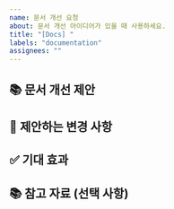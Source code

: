 ```yaml
---
name: 문서 개선 요청
about: 문서 개선 아이디어가 있을 때 사용하세요.
title: "[Docs] "
labels: "documentation"
assignees: ""
---
```


## 📚 문서 개선 제안

<!-- 개선하고 싶은 문서 부분에 대해 설명해주세요. -->

## 📖 제안하는 변경 사항

<!-- 어떻게 개선하고 싶은지 구체적으로 설명해주세요. -->

## ✅ 기대 효과

<!-- 이 변경을 통해 얻을 수 있는 이점을 설명해주세요. -->

## 📚 참고 자료 (선택 사항)

<!-- 제안에 도움이 될 만한 자료가 있다면 링크 등을 공유해주세요. -->

